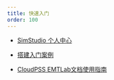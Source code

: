 ```yaml
---
title: 快速入门
order: 100
---
```


* [SimStudio 个人中心](./center/index.md)

* [搭建入门案例](./basics/index.md)

* [CloudPSS EMTLab文档使用指南](./docGuide/index.md)
  
